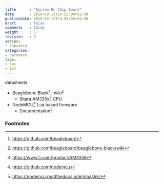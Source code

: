 ```yaml
---
title      : "System On Chip Board"
date       : 2019-09-13T14:55:04+02:00
publishdate: 2019-09-13T14:55:04+02:00
draft      : false
comments   : false
weight     : 5
revision   : 0
series:
- Embedded
categories:
- hardware
tags:
- soc
- iot
---
```


datasheets

<!-- more -->

* Beaglebone Black[^1] , wiki[^2]
  * Sitara AM335x[^3] CPU
* NodeMCU[^4] Lua based firmware
  * Documentation[^5]

### Footnotes

[^1]: https://github.com/beagleboard
[^2]: https://github.com/beagleboard/beaglebone-black/wiki
[^3]: https://www.ti.com/product/AM3358
[^4]: https://github.com/nodemcu
[^5]: https://nodemcu.readthedocs.io/en/master/
